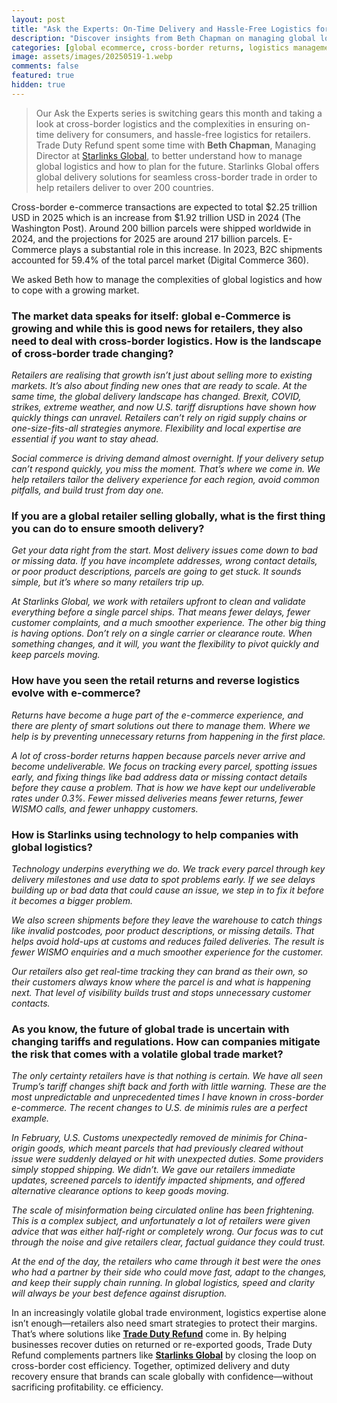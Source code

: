 ```yaml
---
layout: post
title: "Ask the Experts: On-Time Delivery and Hassle-Free Logistics for Cross-Border Trade with Beth Chapman"
description: "Discover insights from Beth Chapman on managing global logistics and ensuring smooth cross-border trade for retailers."
categories: [global ecommerce, cross-border returns, logistics management, ask the expert, supply chain management]
image: assets/images/20250519-1.webp
comments: false
featured: true
hidden: true
---
```

> Our Ask the Experts series is switching gears this month and taking a look at cross-border logistics and the complexities in ensuring on-time delivery for consumers, and hassle-free logistics for retailers.
Trade Duty Refund spent some time with **Beth Chapman**, Managing Director at [Starlinks Global](https://starlinks-global.com/), to better understand how to manage global logistics and how to plan for the future. Starlinks Global offers global delivery solutions for seamless cross-border trade in order to help retailers deliver to over 200 countries.

Cross-border e-commerce transactions are expected to total $2.25 trillion USD in 2025 which is an increase from $1.92 trillion USD in 2024 (The Washington Post). Around 200 billion parcels were shipped worldwide in 2024, and the projections for 2025 are around 217 billion parcels. E-Commerce plays a substantial role in this increase. In 2023, B2C shipments accounted for 59.4% of the total parcel market (Digital Commerce 360).

We asked Beth how to manage the complexities of global logistics and how to cope with a growing market.

### The market data speaks for itself: global e-Commerce is growing and while this is good news for retailers, they also need to deal with cross-border logistics. How is the landscape of cross-border trade changing?

*Retailers are realising that growth isn’t just about selling more to existing markets. It’s also about finding new ones that are ready to scale. At the same time, the global delivery landscape has changed. Brexit, COVID, strikes, extreme weather, and now U.S. tariff disruptions have shown how quickly things can unravel. Retailers can’t rely on rigid supply chains or one-size-fits-all strategies anymore. Flexibility and local expertise are essential if you want to stay ahead.*

*Social commerce is driving demand almost overnight. If your delivery setup can’t respond quickly, you miss the moment. That’s where we come in. We help retailers tailor the delivery experience for each region, avoid common pitfalls, and build trust from day one.*

### If you are a global retailer selling globally, what is the first thing you can do to ensure smooth delivery?

*Get your data right from the start. Most delivery issues come down to bad or missing data. If you have incomplete addresses, wrong contact details, or poor product descriptions, parcels are going to get stuck. It sounds simple, but it’s where so many retailers trip up.*

*At Starlinks Global, we work with retailers upfront to clean and validate everything before a single parcel ships. That means fewer delays, fewer customer complaints, and a much smoother experience. The other big thing is having options. Don’t rely on a single carrier or clearance route. When something changes, and it will, you want the flexibility to pivot quickly and keep parcels moving.*

### How have you seen the retail returns and reverse logistics evolve with e-commerce?

*Returns have become a huge part of the e-commerce experience, and there are plenty of smart solutions out there to manage them. Where we help is by preventing unnecessary returns from happening in the first place.*

*A lot of cross-border returns happen because parcels never arrive and become undeliverable. We focus on tracking every parcel, spotting issues early, and fixing things like bad address data or missing contact details before they cause a problem. That is how we have kept our undeliverable rates under 0.3%. Fewer missed deliveries means fewer returns, fewer WISMO calls, and fewer unhappy customers.*

### How is Starlinks using technology to help companies with global logistics?

*Technology underpins everything we do. We track every parcel through key delivery milestones and use data to spot problems early. If we see delays building up or bad data that could cause an issue, we step in to fix it before it becomes a bigger problem.*

*We also screen shipments before they leave the warehouse to catch things like invalid postcodes, poor product descriptions, or missing details. That helps avoid hold-ups at customs and reduces failed deliveries. The result is fewer WISMO enquiries and a much smoother experience for the customer.*

*Our retailers also get real-time tracking they can brand as their own, so their customers always know where the parcel is and what is happening next. That level of visibility builds trust and stops unnecessary customer contacts.*

### As you know, the future of global trade is uncertain with changing tariffs and regulations. How can companies mitigate the risk that comes with a volatile global trade market?

*The only certainty retailers have is that nothing is certain. We have all seen Trump’s tariff changes shift back and forth with little warning. These are the most unpredictable and unprecedented times I have known in cross-border e-commerce. The recent changes to U.S. de minimis rules are a perfect example.*

*In February, U.S. Customs unexpectedly removed de minimis for China-origin goods, which meant parcels that had previously cleared without issue were suddenly delayed or hit with unexpected duties. Some providers simply stopped shipping. We didn’t. We gave our retailers immediate updates, screened parcels to identify impacted shipments, and offered alternative clearance options to keep goods moving.*

*The scale of misinformation being circulated online has been frightening. This is a complex subject, and unfortunately a lot of retailers were given advice that was either half-right or completely wrong. Our focus was to cut through the noise and give retailers clear, factual guidance they could trust.*

*At the end of the day, the retailers who came through it best were the ones who had a partner by their side who could move fast, adapt to the changes, and keep their supply chain running. In global logistics, speed and clarity will always be your best defence against disruption.*

In an increasingly volatile global trade environment, logistics expertise alone isn’t enough—retailers also need smart strategies to protect their margins. That’s where solutions like [**Trade Duty Refund**](https://tradedutyrefund.com?utm_source=Blog&utm_medium=Article&utm_campaign=AskTheExpertBeth) come in. By helping businesses recover duties on returned or re-exported goods, Trade Duty Refund complements partners like [**Starlinks Global**](https://starlinks-global.com/) by closing the loop on cross-border cost efficiency. Together, optimized delivery and duty recovery ensure that brands can scale globally with confidence—without sacrificing profitability.
ce efficiency.